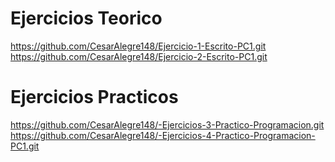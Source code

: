 # Ejercicios Teorico
https://github.com/CesarAlegre148/Ejercicio-1-Escrito-PC1.git
https://github.com/CesarAlegre148/Ejercicio-2-Escrito-PC1.git

# Ejercicios Practicos
https://github.com/CesarAlegre148/-Ejercicios-3-Practico-Programacion.git
https://github.com/CesarAlegre148/-Ejercicios-4-Practico-Programacion-PC1.git
